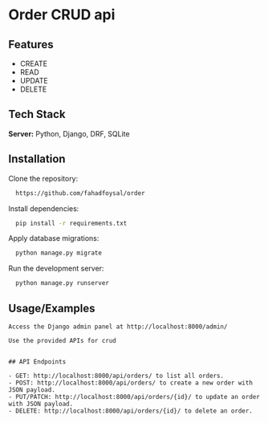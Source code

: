 
# Order CRUD api





## Features

- CREATE
- READ
- UPDATE
- DELETE


## Tech Stack

**Server:** Python, Django, DRF, SQLite


## Installation

Clone the repository:

```bash
  https://github.com/fahadfoysal/order

```
Install dependencies:
```bash
  pip install -r requirements.txt

``` 
Apply database migrations:

```bash
  python manage.py migrate

```
Run the development server:
```bash
  python manage.py runserver

``` 
## Usage/Examples

```
Access the Django admin panel at http://localhost:8000/admin/

Use the provided APIs for crud


## API Endpoints

- GET: http://localhost:8000/api/orders/ to list all orders.
- POST: http://localhost:8000/api/orders/ to create a new order with JSON payload.
- PUT/PATCH: http://localhost:8000/api/orders/{id}/ to update an order with JSON payload.
- DELETE: http://localhost:8000/api/orders/{id}/ to delete an order.



